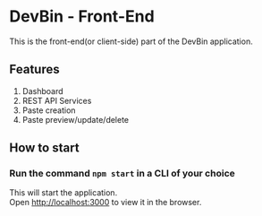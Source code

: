 # DevBin - Front-End 

This is the front-end(or client-side) part of the DevBin application.

## Features

1. Dashboard
2. REST API Services
3. Paste creation
4. Paste preview/update/delete


## How to start

### Run the command `npm start` in a CLI of your choice

This will start the application.<br />
Open [http://localhost:3000](http://localhost:3000) to view it in the browser.

